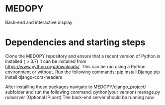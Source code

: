 # MEDOPY
Back-end and interactive display

# Dependencies and starting steps
Clone the MEDOPY repository and ensure that a recent version of Python is installed ( > 3.7) it can be installed from https://www.python.org/downloads/. This can be run using a Python environment or without. Run the following commands:
pip install Django
pip install django-cors-headers

After installing those packages navigate to MEDOPY/django_project/ subfolder and run the following command:
python(your version) manage.py runserver (Optional IP:port)
The back-end server should be running now.
